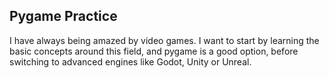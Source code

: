 ## Pygame Practice
I have always being amazed by video games. I want to start by learning the basic concepts around this field, and pygame is a good option, before switching to advanced engines like Godot, Unity or Unreal.
